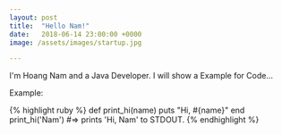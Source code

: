 ```yaml
---
layout: post
title:  "Hello Nam!"
date:   2018-06-14 23:00:00 +0000
image: /assets/images/startup.jpg

---
```

I'm Hoang Nam and a Java Developer. I will show a Example for Code...

Example:

{% highlight ruby %}
def print_hi(name)
  puts "Hi, #{name}"
end
print_hi('Nam')
#=> prints 'Hi, Nam' to STDOUT.
{% endhighlight %}












[jekyll-docs]: https://jekyllrb.com/docs/home
[jekyll-gh]:   https://github.com/jekyll/jekyll
[jekyll-talk]: https://talk.jekyllrb.com/
